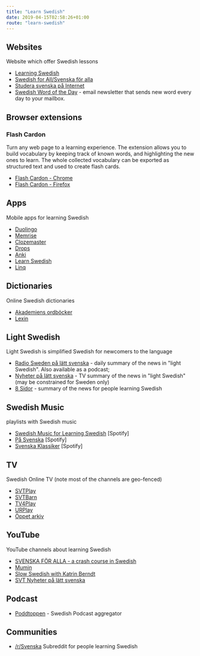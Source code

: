 ```yaml
---
title: "Learn Swedish"
date: 2019-04-15T02:58:26+01:00
route: "learn-swedish"
---
```


## Websites

Website which offer Swedish lessons

* [Learning Swedish](https://learningswedish.se/)
* [Swedish for All/Svenska för alla](https://swedish-for-all.se/)
* [Studera svenska på Internet](https://www.digitalasparet.se/)
* [Swedish Word of the Day](https://www.transparent.com/word-of-the-day/today/swedish.html) - email newsletter that sends new word every day to your mailbox.

## Browser extensions

### Flash Cardon

Turn any web page to a learning experience.
The extension allows you to build vocabulary by keeping track of known words, and highlighting the new ones to learn.
The whole collected vocabulary can be exported as structured text and used to create flash cards.

* [Flash Cardon - Chrome](https://chrome.google.com/webstore/detail/flash-cardon/kljjkndkgodhkabbkecjlladgmeapiaf) 
* [Flash Cardon - Firefox](https://chrome.google.com/webstore/detail/flash-cardon/kljjkndkgodhkabbkecjlladgmeapiaf) 

## Apps

Mobile apps for learning Swedish

* [Duolingo](https://www.duolingo.com/)
* [Memrise](https://www.memrise.com/)
* [Clozemaster](https://www.clozemaster.com/)
* [Drops](https://languagedrops.com/)
* [Anki](https://ankiweb.net/about)
* [Learn Swedish](https://learningswedish.se/)
* [Linq](https://www.lingq.com/)

## Dictionaries

Online Swedish dictionaries

* [Akademiens ordböcker](https://svenska.se/)
* [Lexin](https://lexin.nada.kth.se/lexin/)

## Light Swedish

Light Swedish is simplified Swedish for newcomers to the language

* [Radio Sweden på lätt svenska](https://sverigesradio.se/radioswedenpalattsvenska) - daily summary of the news in "light Swedish". Also available as a podcast;
* [Nyheter på lätt svenska](https://www.svtplay.se/nyheter-pa-latt-svenska) - TV summary of the news in "light Swedish" (may be constrained for Sweden only)
* [8 Sidor](https://8sidor.se/) - summary of the news for people learning Swedish

## Swedish Music

playlists with Swedish music

* [Swedish Music for Learning Swedish](https://open.spotify.com/user/11101302890/playlist/3BeBGfOciz2pHhmMYGF7Qq?si=rihMdVlBQ7qgAnfFuZXHTw) [Spotify]
* [På Svenska](https://open.spotify.com/user/lundgren8/playlist/1RmG3XnjoJjfH9sQ4oqj8l?si=CQgIVvqoQ9WVxCkdN5ScOA) [Spotify]
* [Svenska Klassiker](https://open.spotify.com/user/sonymusicentertainment/playlist/26uqIdWqPakRB3c6Lw8I7C?si=Lo2qURh2RtGymsOG2oSdUw) [Spotify]

## TV

Swedish Online TV (note most of the channels are geo-fenced)

* [SVTPlay](https://www.svtplay.se/)
* [SVTBarn](https://www.svt.se/barnkanalen/)
* [TV4Play](https://www.tv4play.se/)
* [URPlay](https://urplay.se/)
* [Öppet arkiv](https://www.oppetarkiv.se/)

## YouTube

YouTube channels about learning Swedish

* [SVENSKA FÖR ALLA - a crash course in Swedish](https://www.youtube.com/channel/UCDmNHpaB25AWvDO9DYZBdNQ)
* [Mumin](https://www.youtube.com/watch?v=kTPWgnbOjMM&list=PLWPWAeHYmSDK6brweaMmXHaS1KJL57_Qk)
* [Slow Swedish with Katrin Berndt](https://www.youtube.com/channel/UCbG0VOqIo9EqEtfE3Ru2BaQ/videos)
* [SVT Nyheter på lätt svenska](https://www.youtube.com/channel/UCfw7spfqYyBt9I81kczWT-w)

## Podcast

* [Poddtoppen](https://poddtoppen.se/) - Swedish Podcast aggregator
 

## Communities

* [/r/Svenska](https://www.reddit.com/r/Svenska/) Subreddit for people learning Swedish
